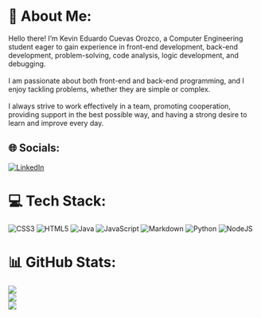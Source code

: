 # 💫 About Me:
Hello there! I’m Kevin Eduardo Cuevas Orozco, a Computer Engineering student eager to gain experience in front-end development, back-end development, problem-solving, code analysis, logic development, and debugging.<br><br>I am passionate about both front-end and back-end programming, and I enjoy tackling problems, whether they are simple or complex.<br><br>I always strive to work effectively in a team, promoting cooperation, providing support in the best possible way, and having a strong desire to learn and improve every day.


## 🌐 Socials:
[![LinkedIn](https://img.shields.io/badge/LinkedIn-%230077B5.svg?logo=linkedin&logoColor=white)](https://linkedin.com/in/dev-kevin-cuevas) 

# 💻 Tech Stack:
![CSS3](https://img.shields.io/badge/css3-%231572B6.svg?style=for-the-badge&logo=css3&logoColor=white) ![HTML5](https://img.shields.io/badge/html5-%23E34F26.svg?style=for-the-badge&logo=html5&logoColor=white) ![Java](https://img.shields.io/badge/java-%23ED8B00.svg?style=for-the-badge&logo=openjdk&logoColor=white) ![JavaScript](https://img.shields.io/badge/javascript-%23323330.svg?style=for-the-badge&logo=javascript&logoColor=%23F7DF1E) ![Markdown](https://img.shields.io/badge/markdown-%23000000.svg?style=for-the-badge&logo=markdown&logoColor=white) ![Python](https://img.shields.io/badge/python-3670A0?style=for-the-badge&logo=python&logoColor=ffdd54) ![NodeJS](https://img.shields.io/badge/node.js-6DA55F?style=for-the-badge&logo=node.js&logoColor=white)
# 📊 GitHub Stats:
![](https://github-readme-stats.vercel.app/api?username=KCuevasDev&theme=nord&hide_border=false&include_all_commits=false&count_private=false)<br/>
![](https://github-readme-streak-stats.herokuapp.com/?user=KCuevasDev&theme=nord&hide_border=false)<br/>
![](https://github-readme-stats.vercel.app/api/top-langs/?username=KCuevasDev&theme=nord&hide_border=false&include_all_commits=false&count_private=false&layout=compact)

<!-- Proudly created with GPRM ( https://gprm.itsvg.in ) -->

